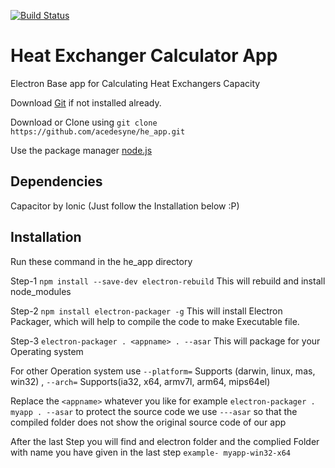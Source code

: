 [![Build Status](https://dev.azure.com/dhruvdalsaniya1995/dhruvdalsaniya1995/_apis/build/status/acedesyne.he_app?branchName=master)](https://dev.azure.com/dhruvdalsaniya1995/dhruvdalsaniya1995/_build/latest?definitionId=2&branchName=master)

# Heat Exchanger Calculator App
 Electron Base app for Calculating Heat Exchangers Capacity
 
 Download [Git](https://git-scm.com/downloads) if not installed already.

 Download or Clone using ```git clone https://github.com/acedesyne/he_app.git ```
 
 Use the package manager [node.js](https://nodejs.org/en/)

## Dependencies
 Capacitor by Ionic (Just follow the Installation below :P)

## Installation
 Run these command in the he_app directory

 Step-1 ``` npm install --save-dev electron-rebuild ``` This will rebuild and install node_modules

 Step-2 ``` npm install electron-packager -g ``` This will install Electron Packager, which will help to compile the code to make Executable file.

 Step-3 ``` electron-packager . <appname> . --asar ```  This will package for your Operating system
 
 For other Operation system use  ```--platform=``` Supports (darwin, linux, mas, win32)  , ```--arch=``` Supports(ia32, x64, armv7l, arm64, mips64el)
 
 Replace the ```<appname>``` whatever you like for example ``` electron-packager . myapp . --asar ``` to protect the source code we use ```---asar``` so that the compiled folder does not show the original source code of our app

 After the last Step you will find and electron folder and the complied Folder with name you have given in the last step ```example- myapp-win32-x64```





 

